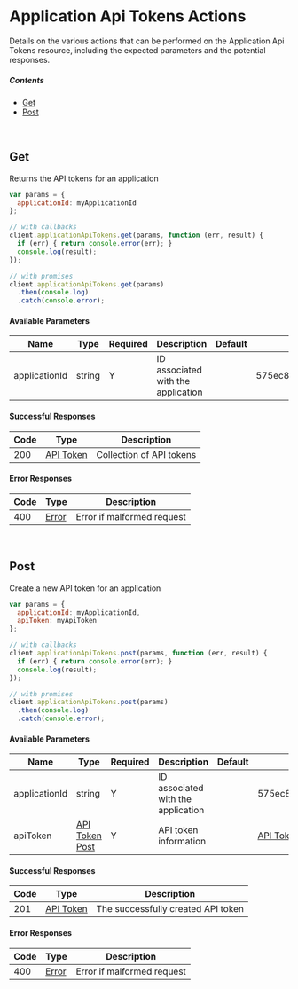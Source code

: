 # Application Api Tokens Actions

Details on the various actions that can be performed on the
Application Api Tokens resource, including the expected
parameters and the potential responses.

##### Contents

*   [Get](#get)
*   [Post](#post)

<br/>

## Get

Returns the API tokens for an application

```javascript
var params = {
  applicationId: myApplicationId
};

// with callbacks
client.applicationApiTokens.get(params, function (err, result) {
  if (err) { return console.error(err); }
  console.log(result);
});

// with promises
client.applicationApiTokens.get(params)
  .then(console.log)
  .catch(console.error);
```

#### Available Parameters

| Name | Type | Required | Description | Default | Example |
| ---- | ---- | -------- | ----------- | ------- | ------- |
| applicationId | string | Y | ID associated with the application |  | 575ec8687ae143cd83dc4a97 |

#### Successful Responses

| Code | Type | Description |
| ---- | ---- | ----------- |
| 200 | [API Token](_schemas.md#api-token) | Collection of API tokens |

#### Error Responses

| Code | Type | Description |
| ---- | ---- | ----------- |
| 400 | [Error](_schemas.md#error) | Error if malformed request |

<br/>

## Post

Create a new API token for an application

```javascript
var params = {
  applicationId: myApplicationId,
  apiToken: myApiToken
};

// with callbacks
client.applicationApiTokens.post(params, function (err, result) {
  if (err) { return console.error(err); }
  console.log(result);
});

// with promises
client.applicationApiTokens.post(params)
  .then(console.log)
  .catch(console.error);
```

#### Available Parameters

| Name | Type | Required | Description | Default | Example |
| ---- | ---- | -------- | ----------- | ------- | ------- |
| applicationId | string | Y | ID associated with the application |  | 575ec8687ae143cd83dc4a97 |
| apiToken | [API Token Post](_schemas.md#api-token-post) | Y | API token information |  | [API Token Post Example](_schemas.md#api-token-post-example) |

#### Successful Responses

| Code | Type | Description |
| ---- | ---- | ----------- |
| 201 | [API Token](_schemas.md#api-token) | The successfully created API token |

#### Error Responses

| Code | Type | Description |
| ---- | ---- | ----------- |
| 400 | [Error](_schemas.md#error) | Error if malformed request |
